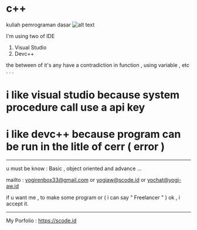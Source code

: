 # c++
kuliah pemrograman dasar
![alt text](https://lh3.googleusercontent.com/3toBGe1Q98pfJ4OMOpe_Q1Yn4rZXuRmhpWIHVbe1ZpQpCMz20XTyyz44OovFwpyDi2UGXBSJV0FJxQeI2VoC=w1366-h669-rw)

I'm using two of IDE
1. Visual Studio
2. Devc++

the between of it's any have a contradiction in function , using variable , etc . . .

# i like visual studio because system procedure call use a api key
# i like devc++ because program can be run in the litle of cerr ( error )

-------------------

u must be know : Basic , object oriented and advance ...

mailto : yogirenbox33@gmail.com or yogiaw@scode.id or yochat@yogi-aw.id

if u want me , to make some program or ( i can say " Freelancer " ) ok , i accept it.

------------------

My Porfolio : https://scode.id

